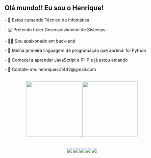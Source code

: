<h2>Olá mundo!! Eu sou o Henrique!</h2>

<p>- 🎒 Estou cursando Técnico de Infomática</p>
<p>- 💻 Pretendo fazer Desenvolvimento de Sistemas</p>
<p>- 👨‍💻 Sou apaixonado em back-end</p>
<p>- 🐍 Minha primeira linguagem de programação que aprendi foi Python</p>
<p>- 🐘 Comecei a aprender JavaScript e PHP e já estou amando</p>
<p>- 📧 Contate-me: henriquesc1442@gmail.com</p>

<br>

<div align="center">
  <a href="https://github.com/Henrique-sc">
  <img height="180em" src="https://github-readme-stats.vercel.app/api?username=Henrique-Sc&show_icons=true&theme=dracula&include_all_commits=true&count_private=true"/>
  <img height="180em" src="https://github-readme-stats.vercel.app/api/top-langs/?username=Henrique-Sc&layout=compact&langs_count=3&theme=dracula"/>
  </a>
</div>
  
<br>
  
<div style="display: inline_block" align="center"><br>
  <img src="https://img.icons8.com/color/48/000000/python--v2.png"/>
  <img src="https://img.icons8.com/offices/50/000000/php-logo.png"/>
  <img src="https://img.icons8.com/color/48/000000/html-5--v2.png"/>
  <img src="https://img.icons8.com/color/48/000000/css3.png"/>
  <img src="https://img.icons8.com/color/50/000000/javascript--v1.png"/>

</div>
  
  
<!-- 
Créditos:

<a href="https://icons8.com/icon/Rc0Xn5AtE8kX/python">Python icon by Icons8</a>
<a href="https://icons8.com/icon/anECpXcEIboQ/logo-php">Logo Php icon by Icons8</a>
<a href="https://icons8.com/icon/21278/css3">CSS3 icon by Icons8</a>
<a href="https://icons8.com/icon/EAUyKy3IwmqM/html-5">Html 5 icon by Icons8</a>
<a href="https://icons8.com/icon/108784/javascript">Javascript icon by Icons8</a>
-->
